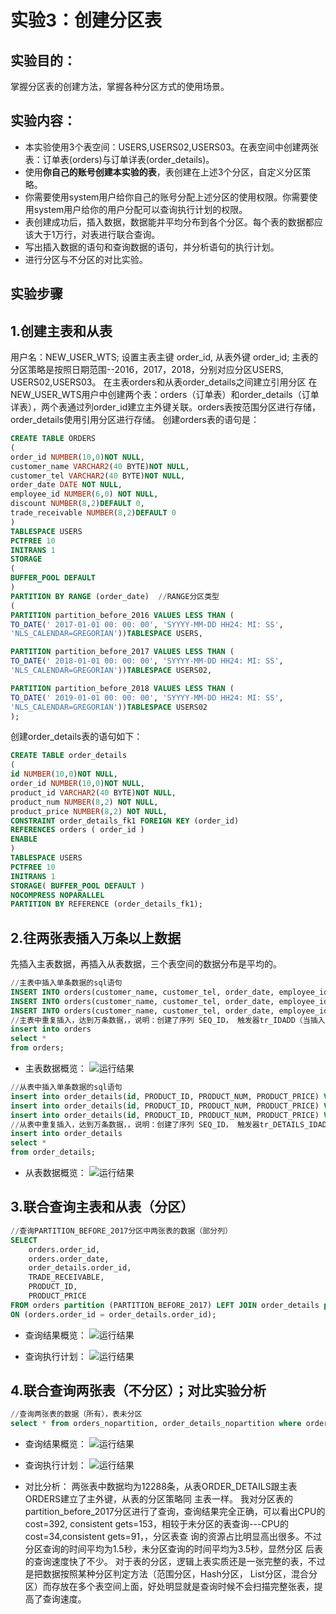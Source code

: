 # 实验3：创建分区表

## 实验目的：

掌握分区表的创建方法，掌握各种分区方式的使用场景。

## 实验内容：
- 本实验使用3个表空间：USERS,USERS02,USERS03。在表空间中创建两张表：订单表(orders)与订单详表(order_details)。
- 使用**你自己的账号创建本实验的表**，表创建在上述3个分区，自定义分区策略。
- 你需要使用system用户给你自己的账号分配上述分区的使用权限。你需要使用system用户给你的用户分配可以查询执行计划的权限。
- 表创建成功后，插入数据，数据能并平均分布到各个分区。每个表的数据都应该大于1万行，对表进行联合查询。
- 写出插入数据的语句和查询数据的语句，并分析语句的执行计划。
- 进行分区与不分区的对比实验。

## 实验步骤
## 1.创建主表和从表
用户名：NEW_USER_WTS; 设置主表主键 order_id, 从表外键 order_id; 主表的分区策略是按照日期范围--2016，2017，2018，分别对应分区USERS, USERS02,USERS03。
在主表orders和从表order_details之间建立引用分区
在NEW_USER_WTS用户中创建两个表：orders（订单表）和order_details（订单详表），两个表通过列order_id建立主外键关联。orders表按范围分区进行存储，order_details使用引用分区进行存储。
创建orders表的语句是：

```sql
CREATE TABLE ORDERS
(
order_id NUMBER(10,0)NOT NULL,
customer_name VARCHAR2(40 BYTE)NOT NULL,
customer_tel VARCHAR2(40 BYTE)NOT NULL,
order_date DATE NOT NULL,
employee_id NUMBER(6,0) NOT NULL,
discount NUMBER(8,2)DEFAULT 0,
trade_receivable NUMBER(8,2)DEFAULT 0
)
TABLESPACE USERS
PCTFREE 10
INITRANS 1
STORAGE
(
BUFFER_POOL DEFAULT
)
PARTITION BY RANGE (order_date)  //RANGE分区类型
(
PARTITION partition_before_2016 VALUES LESS THAN (
TO_DATE(' 2017-01-01 00: 00: 00', 'SYYYY-MM-DD HH24: MI: SS',
'NLS_CALENDAR=GREGORIAN'))TABLESPACE USERS,

PARTITION partition_before_2017 VALUES LESS THAN (
TO_DATE(' 2018-01-01 00: 00: 00', 'SYYYY-MM-DD HH24: MI: SS',
'NLS_CALENDAR=GREGORIAN'))TABLESPACE USERS02,

PARTITION partition_before_2018 VALUES LESS THAN (
TO_DATE(' 2019-01-01 00: 00: 00', 'SYYYY-MM-DD HH24: MI: SS',
'NLS_CALENDAR=GREGORIAN'))TABLESPACE USERS02
);
```

创建order_details表的语句如下：
```sql
CREATE TABLE order_details
(
id NUMBER(10,0)NOT NULL,
order_id NUMBER(10,0)NOT NULL,
product_id VARCHAR2(40 BYTE)NOT NULL,
product_num NUMBER(8,2) NOT NULL,
product_price NUMBER(8,2) NOT NULL,
CONSTRAINT order_details_fk1 FOREIGN KEY (order_id)
REFERENCES orders ( order_id )
ENABLE
)
TABLESPACE USERS
PCTFREE 10 
INITRANS 1
STORAGE( BUFFER_POOL DEFAULT )
NOCOMPRESS NOPARALLEL
PARTITION BY REFERENCE (order_details_fk1);
```


## 2.往两张表插入万条以上数据

先插入主表数据，再插入从表数据，三个表空间的数据分布是平均的。
```sql
//主表中插入单条数据的sql语句
INSERT INTO orders(customer_name, customer_tel, order_date, employee_id, trade_receivable, discount) VALUES('WANG', '152', to_date ( '2016-12-20 18:31:34' , 'YYYY-MM-DD HH24:MI:SS' ), 001, 16, 6);
INSERT INTO orders(customer_name, customer_tel, order_date, employee_id, trade_receivable, discount) VALUES('ZHAO', '152', to_date ( '2017-12-20 18:31:34' , 'YYYY-MM-DD HH24:MI:SS' ), 001, 17, 7);
INSERT INTO orders(customer_name, customer_tel, order_date, employee_id, trade_receivable, discount) VALUES('LI', '152', to_date ( '2018-12-20 18:31:34' , 'YYYY-MM-DD HH24:MI:SS' ), 001, 18, 8);
//主表中重复插入，达到万条数据，，说明：创建了序列 SEQ_ID， 触发器tr_IDADD（当插入主表单条数据时候自动插入order_id值【唯一值】）
insert into orders
select *
from orders;
```

- 主表数据概览：
![运行结果](https://github.com/wtsStudy/Oracle/blob/master/test3/分区主表数据概览.png )

```sql
//从表中插入单条数据的sql语句
insert into order_details(id, PRODUCT_ID, PRODUCT_NUM, PRODUCT_PRICE) VALUES(233, 233, 233, 255.66);
insert into order_details(id, PRODUCT_ID, PRODUCT_NUM, PRODUCT_PRICE) VALUES(332, 332, 332, 266.55);
insert into order_details(id, PRODUCT_ID, PRODUCT_NUM, PRODUCT_PRICE) VALUES(323, 323, 323, 265.56);
//从表中重复插入，达到万条数据，，说明：创建了序列 SEQ_ID， 触发器tr_DETAILS_IDADD（当插入从表单条数据时候自动插入order_id值【唯一值】）
insert into order_details
select *
from order_details;
```

- 从表数据概览：
![运行结果](https://github.com/wtsStudy/Oracle/blob/master/test3/分区从表数据概览.png )

## 3.联合查询主表和从表（分区）
```sql
//查询PARTITION_BEFORE_2017分区中两张表的数据（部分列）
SELECT
    orders.order_id,
    orders.order_date,
    order_details.order_id,
    TRADE_RECEIVABLE,
    PRODUCT_ID,
    PRODUCT_PRICE
FROM orders partition (PARTITION_BEFORE_2017) LEFT JOIN order_details partition (PARTITION_BEFORE_2017)
ON (orders.order_id = order_details.order_id);
```

- 查询结果概览：
![运行结果](https://github.com/wtsStudy/Oracle/blob/master/test3/分区查询_PartitionBefore2017.png )

- 查询执行计划：
![运行结果](https://github.com/wtsStudy/Oracle/blob/master/test3/分区查询_执行计划.png )

## 4.联合查询两张表（不分区）；对比实验分析
```sql
//查询两张表的数据（所有），表未分区
select * from orders_nopartition, order_details_nopartition where orders_nopartition.order_id = order_details_nopartition.order_id(+);
```
- 查询结果概览：
![运行结果](https://github.com/wtsStudy/Oracle/blob/master/test3/未分区查询_查询结果.png )

- 查询执行计划：
![运行结果](https://github.com/wtsStudy/Oracle/blob/master/test3/未分区查询_执行计划.png )

- 对比分析：
两张表中数据均为12288条，从表ORDER_DETAILS跟主表ORDERS建立了主外键，从表的分区策略同
主表一样。
我对分区表的partition_before_2017分区进行了查询，查询结果完全正确，可以看出CPU的cost=392,
consistent gets=153，相较于未分区的表查询---CPU的cost=34,consistent gets=91，，分区表查
询的资源占比明显高出很多。不过分区查询的时间平均为1.5秒，未分区查询的时间平均为3.5秒，显然分区
后表的查询速度快了不少。
对于表的分区，逻辑上表实质还是一张完整的表，不过是把数据按照某种分区判定方法（范围分区，Hash分区，
List分区，混合分区）而存放在多个表空间上面，好处明显就是查询时候不会扫描完整张表，提高了查询速度。
